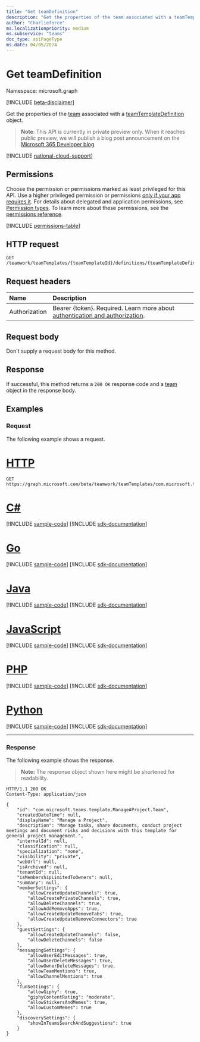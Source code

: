 ```yaml
---
title: "Get teamDefinition"
description: "Get the properties of the team associated with a teamTemplateDefinition object."
author: "Charlieforce"
ms.localizationpriority: medium
ms.subservice: "teams"
doc_type: apiPageType
ms.date: 04/05/2024
---
```


# Get teamDefinition
Namespace: microsoft.graph

[!INCLUDE [beta-disclaimer](../../includes/beta-disclaimer.md)]

Get the properties of the [team](../resources/team.md) associated with a [teamTemplateDefinition](../resources/teamstemplate.md) object.

> **Note**: This API is currently in private preview only. When it reaches public preview, we will publish a blog post announcement on the [Microsoft 365 Developer blog](https://devblogs.microsoft.com/microsoft365dev/).


[!INCLUDE [national-cloud-support](../../includes/all-clouds.md)]

## Permissions
Choose the permission or permissions marked as least privileged for this API. Use a higher privileged permission or permissions [only if your app requires it](/graph/permissions-overview#best-practices-for-using-microsoft-graph-permissions). For details about delegated and application permissions, see [Permission types](/graph/permissions-overview#permission-types). To learn more about these permissions, see the [permissions reference](/graph/permissions-reference).

<!-- { "blockType": "permissions", "name": "teamtemplatedefinition_get_teamdefinition" } -->
[!INCLUDE [permissions-table](../includes/permissions/teamtemplatedefinition-get-teamdefinition-permissions.md)]

## HTTP request

<!-- {
  "blockType": "ignored"
}
-->
```http
GET /teamwork/teamTemplates/{teamTemplateId}/definitions/{teamTemplateDefinitionId}/teamDefinition
```

## Request headers
|Name|Description|
|:---|:---|
|Authorization|Bearer {token}. Required. Learn more about [authentication and authorization](/graph/auth/auth-concepts).|

## Request body
Don't supply a request body for this method.

## Response

If successful, this method returns a `200 OK` response code and a [team](../resources/team.md) object in the response body.

## Examples

### Request
The following example shows a request.


# [HTTP](#tab/http)
<!-- {
  "blockType": "request",
  "name": "get_teamtemplate/teamDefinition",
  "sampleKeys": ["com.microsoft.teams.template.ManageAProject", "Y29tLm1pY3Jvc29mdC50ZWFtcy50ZW1wbGF0ZS5NYW5hZ2VBUHJvamVjdCMjUHVibGljIyNlbi1VUw=="]
}
-->
```http
GET https://graph.microsoft.com/beta/teamwork/teamTemplates/com.microsoft.teams.template.ManageAProject/definitions/Y29tLm1pY3Jvc29mdC50ZWFtcy50ZW1wbGF0ZS5NYW5hZ2VBUHJvamVjdCMjUHVibGljIyNlbi1VUw==/teamDefinition
```

# [C#](#tab/csharp)
[!INCLUDE [sample-code](../includes/snippets/csharp/get-teamtemplateteamdefinition-csharp-snippets.md)]
[!INCLUDE [sdk-documentation](../includes/snippets/snippets-sdk-documentation-link.md)]

# [Go](#tab/go)
[!INCLUDE [sample-code](../includes/snippets/go/get-teamtemplateteamdefinition-go-snippets.md)]
[!INCLUDE [sdk-documentation](../includes/snippets/snippets-sdk-documentation-link.md)]

# [Java](#tab/java)
[!INCLUDE [sample-code](../includes/snippets/java/get-teamtemplateteamdefinition-java-snippets.md)]
[!INCLUDE [sdk-documentation](../includes/snippets/snippets-sdk-documentation-link.md)]

# [JavaScript](#tab/javascript)
[!INCLUDE [sample-code](../includes/snippets/javascript/get-teamtemplateteamdefinition-javascript-snippets.md)]
[!INCLUDE [sdk-documentation](../includes/snippets/snippets-sdk-documentation-link.md)]

# [PHP](#tab/php)
[!INCLUDE [sample-code](../includes/snippets/php/get-teamtemplateteamdefinition-php-snippets.md)]
[!INCLUDE [sdk-documentation](../includes/snippets/snippets-sdk-documentation-link.md)]

# [Python](#tab/python)
[!INCLUDE [sample-code](../includes/snippets/python/get-teamtemplateteamdefinition-python-snippets.md)]
[!INCLUDE [sdk-documentation](../includes/snippets/snippets-sdk-documentation-link.md)]

---

### Response
The following example shows the response.

> **Note:** The response object shown here might be shortened for readability.

<!-- {
  "blockType": "response",
  "truncated": true,
  "@odata.type": "microsoft.graph.team"
}
-->
```http
HTTP/1.1 200 OK
Content-Type: application/json

{
    "id": "com.microsoft.teams.template.ManageAProject.Team",
    "createdDateTime": null,
    "displayName": "Manage a Project",
    "description": "Manage tasks, share documents, conduct project meetings and document risks and decisions with this template for general project management.",
    "internalId": null,
    "classification": null,
    "specialization": "none",
    "visibility": "private",
    "webUrl": null,
    "isArchived": null,
    "tenantId": null,
    "isMembershipLimitedToOwners": null,
    "summary": null,
    "memberSettings": {
        "allowCreateUpdateChannels": true,
        "allowCreatePrivateChannels": true,
        "allowDeleteChannels": true,
        "allowAddRemoveApps": true,
        "allowCreateUpdateRemoveTabs": true,
        "allowCreateUpdateRemoveConnectors": true
    },
    "guestSettings": {
        "allowCreateUpdateChannels": false,
        "allowDeleteChannels": false
    },
    "messagingSettings": {
        "allowUserEditMessages": true,
        "allowUserDeleteMessages": true,
        "allowOwnerDeleteMessages": true,
        "allowTeamMentions": true,
        "allowChannelMentions": true
    },
    "funSettings": {
        "allowGiphy": true,
        "giphyContentRating": "moderate",
        "allowStickersAndMemes": true,
        "allowCustomMemes": true
    },
    "discoverySettings": {
        "showInTeamsSearchAndSuggestions": true
    }
}
```
